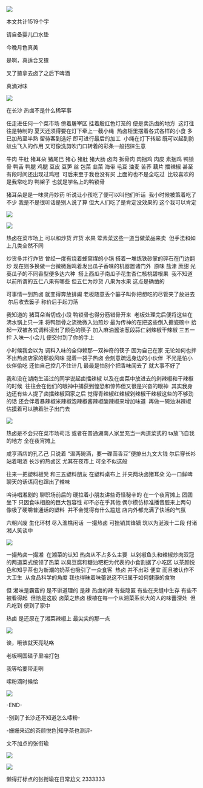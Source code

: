 ![](./images/img_001.png)

本文共计1519个字

请自备婴儿口水垫

今晚月色真美

是啊，真适合叉猹

叉了猹拿去卤了之后下啤酒

真滴对味

![](./images/img_002.jpeg)

在长沙 热卤不是什么稀罕事

任走进任何一个菜市场 傍着屠宰区 挂着殷红色灯笼的 便是卖热卤的地方  这灯往往是特制的 夏天还须得要在灯下牵上一截小绳  热卤柜里摆着各式各样的小食 多已加热至半熟 留待客到选好 即可进行最后的加工  小绳在灯下转起 既可以起到防蚊虫飞入的作用 又可像洗剪吹门口转着的彩条一般招徕生意

牛肉 牛肚 猪耳朵 猪尾巴 猪心 猪肚 猪大肠 卤肉 拆骨肉 肉捆鸡 肉皮 素捆鸡 鸭锁骨 鸭舌 鸭腿 鸡腿 豆皮 豆笋 丝 包菜 韭菜 海带 毛豆 油麦 苦荞 藕片 擂辣椒 甚至有段时间还出现过鸡冠  可后来至于我也没有买 上面的也不是全吃过  比较喜欢的是我常吃的 鸭架子 也就是学名上的鸭锁骨

猪耳朵是是一味灵丹妙药 听说让小孩吃了便可以叫他们听话  我小时候被策着吃了不少 我是不是很听话是别人说了算 但大人们吃了是肯定没效果的 这个我可以肯定

![](./images/img_003.jpeg)

![](./images/img_004.jpeg)

热卤在菜市场上 可以和炒货 炸货 水果 荤素菜这些一道当做菜品来卖  但手法和如上几类全然不同

炒货多并行炸货 曾经一度有烧着蜂窝煤的小锅 搭着一堆练铁砂掌的碎石在门边翻炒 现在则多换做一台微微轰鸣着发出瓜子香味的机器置诸门外  原味 盐津 蔗甜 光葵瓜子的不同香型便多达六种  搭上西瓜子南瓜子花生杏仁核桃碧根果  我不知道以前所谓的五仁八果有哪些 但五仁为炒货 八果为水果 这点是确凿的

可事情一到热卤 就变得奔放排阖 老板随意丢个篓子叫你把想吃的尽管夹了放进去  尔后收去篓子 称价后手起刀落

我知道的 猪耳朵当切成小段 鸭锁骨也得分筋错骨开来  老板处理完后便将这些在沸水锅上只一涞 将鸭锁骨之流微微入油煎炒 最为传神的在把这些倒入搪瓷碗中 拾起一双被各式调料浸出了颜色的筷子 加入麻油酱油葱段蒜仁剁辣椒干辣椒 三五一拌 入味一小会儿 便交付到了你的手上

小时候我会以为 调料入味的全仰赖那一双神奇的筷子 因为自己在家 无论如何也拌不出热卤店家的那般风味 提着一袋子热卤 会刻意疏远身边的小伙伴  不光是怕小伙伴偷吃 还怕自己控几不住计几 最最是怕别个把香味闻去了 就大事不好了

我和没在湖南生活过的同学说起卤擂辣椒 以及在卤菜中放进去的剁辣椒和干辣椒的时候  往往会在他们的眼神中捕获到惶恐和惊怖但又很是兴奋的眼神  其实我身边还有些人提了卤擂辣椒回家之后 觉得青辣椒红辣椒剁辣椒干辣椒这些的不够劲的话 还会伴着暴辣椒米辣椒泡辣椒酱辣椒酸辣椒来增加味道  再做一碗油淋辣椒 估摸着可以腆着肚子出门去

![](./images/img_005.jpeg)

热卤是不会只在菜市场苟活 或者在普通湖南人家里充当一两道菜式的 ta放飞自我的地方 全在夜宵摊上

咸亨酒店的孔乙己 只说着 “温两碗酒，要一碟茴香豆”便排出九文大钱 尔后穿长衫站着喝酒 长沙的热卤区 尤其在夜市上 可全不似这般

往来一把塑料板凳 和三五塑料朋友 在塑料桌布上 并夹两块卤猪耳朵 沁一口鲜啤 聊天的话语间也蹿出了辣味

吟诗唱湘剧的 聊职场前后的 硬拉着小朋友讲些奇怪秘辛的 在一个夜宵摊上 团团坐下 只因食味相投的巨大包容性 却不必在乎其他 偶尔模仿标准播音腔来上两句 像极了硬嚼普通话的塑料  并不会觉得有什么尴尬 店内外都充满了快活的气氛

六朝兴废 生化环材 尽入渔樵闲话  一撮热卤 可挫销其锋镝 筑以为涎液十二段 付诸湘人笑谈中

![](./images/img_006.jpeg)

一撮热卤一撮湘  在湘菜的认知 热卤从不占多么主要  以剁椒鱼头和辣椒炒肉双冠的两道菜式统领了热菜 以臭豆腐和糖油粑粑为代表的小食割据了小吃区 以茶颜悦色和知乎茶也为新潮的奶茶也吸引了一众食客  热卤 并不出彩 便宜 而且被认作不大卫生  从食品科学的角度 我也得昧着味蕾说这不归属于如何健康的食物

但 湘味是霸蛮的 是不讲道理的 是辣 热卤的辣 有些隐匿 有些在夹缝中生存 有些不被看得起  但恰是这般 卤菜之热卤 根植在每一个从湘菜系长大的人的味蕾深处  但凡吃到 便到了家中

热卤 是还原在了湘菜辣椒上 最尖尖的那一点

![](./images/img_007.jpeg)

诶，哦该就天亮哒咯

老板啊国碟子里哈打包

我等哈要带走咧

嗦粉滴时候恰

![](./images/img_008.png)

-END-

-别到了长沙还不知道怎么嗦粉-

-姗姗来迟的茶颜悦色|知乎茶也测评-

文不加点的张衔瑜

![](./images/img_009.jpeg)

![](./images/img_010.png)

懒得打标点的张衔瑜在日常尬文 2333333
